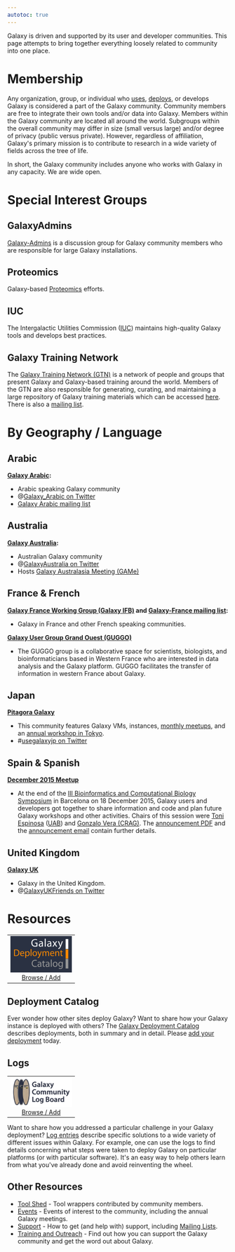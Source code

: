 ```yaml
---
autotoc: true
---
```

Galaxy is driven and supported by its user and developer communities.  This page attempts to bring together everything loosely related to community into one place.

# Membership

Any organization, group, or individual who [uses](/src/learn/index.md), [deploys](/src/admin/index.md), or develops Galaxy is considered a part of the Galaxy community.  Community members are free to integrate their own tools and/or data into Galaxy.  Members within the Galaxy community are located all around the world.  Subgroups within the overall community may differ in size (small versus large) and/or degree of privacy (public versus private).  However, regardless of affiliation, Galaxy's primary mission is to contribute to research in a wide variety of fields across the tree of life.    

In short, the Galaxy community includes anyone who works with Galaxy in any capacity.  We are wide open.

# Special Interest Groups

## GalaxyAdmins
[Galaxy-Admins](/src/community/galaxy-admins/index.md) is a discussion group for Galaxy community members who are responsible for large Galaxy installations.


## Proteomics
Galaxy-based [Proteomics](/src/proteomics/index.md) efforts.


## IUC
The Intergalactic Utilities Commission ([IUC](/src/iuc/index.md)) maintains high-quality Galaxy tools and develops best practices.

## Galaxy Training Network
The [Galaxy Training Network (GTN)](/src/teach/gtn/index.md) is a network of people and groups that present Galaxy and Galaxy-based training around the world. Members of the GTN are also responsible for generating, curating, and maintaining a large repository of Galaxy training materials which can be accessed [here](http://galaxyproject.github.io/training-material/). There is also a [mailing list](http://galaxy-training-mailing-list-archive.35427.n7.nabble.com/).


# By Geography / Language

## Arabic

 **[Galaxy Arabic](/src/community/arabic/index.md):**
* Arabic speaking Galaxy community
* @[Galaxy_Arabic on Twitter](http://twitter.com/galaxy_arabic)
* [Galaxy Arabic mailing list](https://lists.galaxyproject.org/listinfo/galaxy-arabic)

## Australia

 **[Galaxy Australia](https://www.embl-abr.org.au/galaxyaustralia/):**
* Australian Galaxy community
* @[GalaxyAustralia on Twitter](http://twitter.com/galaxyaustralia)
* Hosts [Galaxy Australasia Meeting (GAMe)](https://www.embl-abr.org.au/game2017/)

## France & French

 **[Galaxy France Working Group (Galaxy IFB)](http://www.france-bioinformatique.fr/fr/groupes-de-travail/galaxy) and [Galaxy-France mailing list](http://france.list.galaxyproject.org/):**
* Galaxy in France and other French speaking communities.

 **[Galaxy User Group Grand Ouest (GUGGO)](https://www.e-biogenouest.org/groups/guggo/)**
* The GUGGO group is a collaborative space for scientists, biologists, and bioinformaticians based in Western France who are interested in data analysis and the Galaxy platform. GUGGO facilitates the transfer of information in western France about Galaxy.

## Japan

 **[Pitagora Galaxy](http://www.pitagora-galaxy.org/)**
* This community features Galaxy VMs, instances, [monthly meetups](http://wiki.pitagora-galaxy.org/wiki/index.php/Events#Meetup_2), and an [annual workshop in Tokyo](http://wiki.pitagora-galaxy.org/wiki/index.php/Galaxy_Workshop_Tokyo_2016).
* #[usegalaxyjp on Twitter](https://twitter.com/hashtag/usegalaxyjp)

## Spain & Spanish

 **[December 2015 Meetup](http://scb.iec.cat/wp-content/uploads/2015/11/jdB2015_anunci_.pdf)**
* At the end of the [III Bioinformatics and Computational Biology Symposium](http://scb.iec.cat/wp-content/uploads/2015/11/jdB2015_anunci_.pdf) in Barcelona on 18 December 2015, Galaxy users and developers got together to share information and code and plan future Galaxy workshops and other activities. Chairs of this session were [Toni Espinosa](http://grupsderecerca.uab.cat/hpca4se/en/content/antonio-espinosa-morales) ([UAB](http://www.uab.cat/)) and [Gonzalo Vera (CRAG)](http://www.cragenomica.es/staff/detail/gonzalo-vera). The [announcement PDF](http://scb.iec.cat/wp-content/uploads/2015/11/jdB2015_anunci_.pdf) and the [announcement email](http://bit.ly/1Xsad8D) contain further details.

## United Kingdom

 **[Galaxy UK](http://galaxy-community.org.uk/)**
* Galaxy in the United Kingdom.
* @[GalaxyUKFriends on Twitter](http://twitter.com/galaxyukfriends)

# Resources

<div class='right'>
<table>
  <tr>
    <td style=" text-align: center;"> <a href='/src/community/deployments/index.md'><img src="/src/images/logos/GalaxyDeploymentCatalog200.png" alt="Galaxy Deployment Catalog" width="140" /></a><br /><a href='/src/community/deployments/index.md'>Browse / Add</a></td>
  </tr>
</table>

</div>

## Deployment Catalog

Ever wonder how other sites deploy Galaxy?  Want to share how your Galaxy instance is deployed with others?  The [Galaxy Deployment Catalog](/src/community/deployments/index.md) describes deployments, both in summary and in detail.  Please [add your deployment](/src/community/deployments/index.md) today.


## Logs

<div class='right'>
<table>
  <tr>
    <td style=" text-align: center;"> <a href='/src/community/logs/index.md'><img src="/src/images/logos/LogBoardWText200.png" alt="Galaxy Community Log Board" width="140" /></a><br /><a href='/src/community/logs/index.md'>Browse / Add</a> </td>
  </tr>
</table>

</div>

Want to share how you addressed a particular challenge in your Galaxy deployment?  [Log entries](/src/community/logs/index.md) describe specific solutions to a wide variety of different issues within Galaxy. For example, one can use the logs to find details concerning what steps were taken to deploy Galaxy on particular platforms (or with particular software). It's an easy way to help others learn from what you've already done and avoid reinventing the wheel.


## Other Resources

* [Tool Shed](/src/toolshed/index.md) - Tool wrappers contributed by community members.
* [Events](/src/events/index.md) - Events of interest to the community, including the annual Galaxy meetings.
* [Support](/src/support/index.md) - How to get (and help with) support, including [Mailing Lists](/src/mailing-lists/index.md).
* [Training and Outreach](/src/outreach/index.md) - Find out how you can support the Galaxy community and get the word out about Galaxy.

